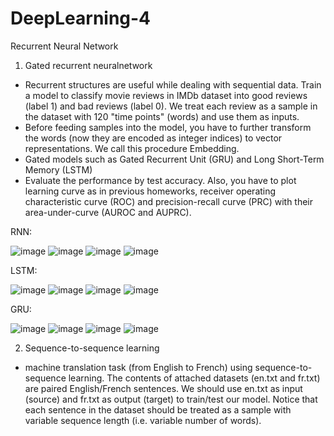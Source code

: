 # DeepLearning-4
Recurrent Neural Network

1. Gated recurrent neuralnetwork
* Recurrent structures are useful while dealing with sequential data. Train a model to classify movie reviews in IMDb dataset into good reviews (label 1) and bad reviews (label 0). We treat each review as a sample in the dataset with 120 "time points" (words) and use them as inputs.
* Before feeding samples into the model, you have to further transform the words (now they are encoded as integer indices) to vector representations. We call this procedure Embedding.
* Gated models such as Gated Recurrent Unit (GRU) and Long Short-Term Memory (LSTM)
* Evaluate the performance by test accuracy. Also, you have to plot learning curve as in previous homeworks, receiver operating characteristic curve (ROC) and precision-recall curve (PRC) with their area-under-curve (AUROC and AUPRC).

RNN:

![image](https://github.com/apkeidj123/DeepLearning-4/blob/master/Final1RNN/rnn/Accuracy.jpg)
![image](https://github.com/apkeidj123/DeepLearning-4/blob/master/Final1RNN/rnn/Loss.jpg)
![image](https://github.com/apkeidj123/DeepLearning-4/blob/master/Final1RNN/rnn/PRC.jpg)
![image](https://github.com/apkeidj123/DeepLearning-4/blob/master/Final1RNN/rnn/ROC.jpg)

LSTM:

![image](https://github.com/apkeidj123/DeepLearning-4/blob/master/Final2LSTM/lstm/Accuracy.jpg)
![image](https://github.com/apkeidj123/DeepLearning-4/blob/master/Final2LSTM/lstm/Loss.jpg)
![image](https://github.com/apkeidj123/DeepLearning-4/blob/master/Final2LSTM/lstm/PRC.jpg)
![image](https://github.com/apkeidj123/DeepLearning-4/blob/master/Final2LSTM/lstm/ROC.jpg)

GRU:

![image](https://github.com/apkeidj123/DeepLearning-4/blob/master/Final3GRU/gru/Accuracy.jpg)
![image](https://github.com/apkeidj123/DeepLearning-4/blob/master/Final3GRU/gru/Loss.jpg)
![image](https://github.com/apkeidj123/DeepLearning-4/blob/master/Final3GRU/gru/PRC.jpg)
![image](https://github.com/apkeidj123/DeepLearning-4/blob/master/Final3GRU/gru/ROC.jpg)


2. Sequence-to-sequence learning
* machine translation task (from English to French) using sequence-to-sequence learning. The contents of attached datasets (en.txt and fr.txt) are paired English/French sentences. We should use en.txt as input (source) and fr.txt as output (target) to train/test our model. Notice that each sentence in the dataset should be treated as a sample with variable sequence length (i.e. variable number of words).


